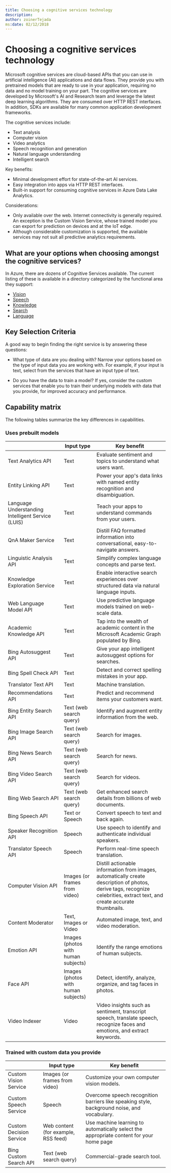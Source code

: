 ```yaml
---
title: Choosing a cognitive services technology
description: 
author: zoinerTejada
ms:date: 02/12/2018
---
```


# Choosing a cognitive services technology

Microsoft cognitive services are cloud-based APIs that you can use in artificial intelligence (AI) applications and data flows. They provide you with pretrained models that are ready to use in your application, requiring no data and no model training on your part. The cognitive services are developed by Microsoft's AI and Research team and leverage the latest deep learning algorithms. They are consumed over HTTP REST interfaces. In addition, SDKs are available for many common application development frameworks.

The cognitive services include:

* Text analysis
* Computer vision
* Video analytics
* Speech recognition and generation
* Natural language understanding
* Intelligent search

Key benefits:

* Minimal development effort for state-of-the-art AI services.
* Easy integration into apps via HTTP REST interfaces.
* Built-in support for consuming cognitive services in Azure Data Lake Analytics.

Considerations:

* Only available over the web. Internet connectivity is generally required. An exception is the Custom Vision Service, whose trained model you can export for prediction on devices and at the IoT edge.
* Although considerable customization is supported, the available services may not suit all predictive analytics requirements.

## What are your options when choosing amongst the cognitive services?
In Azure, there are dozens of Cognitive Services available. The current listing of these is available in a directory categorized by the functional area they support:
- [Vision](https://azure.microsoft.com/services/cognitive-services/directory/vision/)
- [Speech](https://azure.microsoft.com/services/cognitive-services/directory/speech/)
- [Knowledge](https://azure.microsoft.com/services/cognitive-services/directory/know/)
- [Search](https://azure.microsoft.com/services/cognitive-services/directory/search/)
- [Language](https://azure.microsoft.com/services/cognitive-services/directory/lang/)

## Key Selection Criteria

A good way to begin finding the right service is by answering these questions:

- What type of data are you dealing with? Narrow your options based on the type of input data you are working with. For example, if your input is text, select from the services that have an input type of text. 

- Do you have the data to train a model? If yes, consider the custom services that enable you to train their underlying models with data that you provide, for improved accuracy and performance. 

## Capability matrix

The following tables summarize the key differences in capabilities. 

### Uses prebuilt models
| | Input type | Key benefit |
| --- | --- | --- |
| Text Analytics API | Text | Evaluate sentiment and topics to understand what users want. |
| Entity Linking API| Text | Power your app's data links with named entity recognition and disambiguation. |
| Language Understanding Intelligent Service (LUIS)| Text | Teach your apps to understand commands from your users. |
| QnA Maker Service| Text | Distill FAQ formatted information into conversational, easy-to-navigate answers. |
| Linguistic Analysis API | Text | Simplify complex language concepts and parse text. |
| Knowledge Exploration Service | Text | Enable interactive search experiences over structured data via natural language inputs. | 
| Web Language Model API | Text | Use predictive language models trained on web-scale data. | 
| Academic Knowledge API | Text | Tap into the wealth of academic content in the Microsoft Academic Graph populated by Bing. |
| Bing Autosuggest API | Text | Give your app intelligent autosuggest options for searches. |
| Bing Spell Check API | Text | Detect and correct spelling mistakes in your app. |
| Translator Text API | Text | Machine translation. |
| Recommendations API | Text | Predict and recommend items your customers want. |
| Bing Entity Search API | Text (web search query) | Identify and augment entity information from the web. |
| Bing Image Search API | Text (web search query) | Search for images. |
| Bing News Search API | Text (web search query) | Search for news. |
| Bing Video Search API | Text (web search query) | Search for videos. |
| Bing Web Search API | Text (web search query) | Get enhanced search details from billions of web documents. |.
| Bing Speech API | Text or Speech | Convert speech to text and back again. |
| Speaker Recognition API | Speech | Use speech to identify and authenticate individual speakers. |
| Translator Speech API | Speech | Perform real-time speech translation. |
| Computer Vision API | Images (or frames from video) | Distill actionable information from images, automatically create description of photos, derive tags, recognize celebrities, extract text, and create accurate thumbnails. |
| Content Moderator | Text, Images or Video | Automated image, text, and video moderation. |
| Emotion API | Images (photos with human subjects) | Identify the range emotions of human subjects. |
| Face API | Images (photos with human subjects) | Detect, identify, analyze, organize, and tag faces in photos. |
| Video Indexer | Video | Video insights such as sentiment, transcript speech, translate speech, recognize faces and emotions, and extract keywords. | 

### Trained with custom data you provide
| | Input type | Key benefit |
| --- | --- | --- |
| Custom Vision Service | Images (or frames from video) | Customize your own computer vision models. |
| Custom Speech Service | Speech | Overcome speech recognition barriers like speaking style, background noise, and vocabulary. | 
| Custom Decision Service | Web content (for example, RSS feed) | Use machine learning to automatically select the appropriate content for your home page |
| Bing Custom Search API | Text (web search query) | Commercial-grade search tool. |

